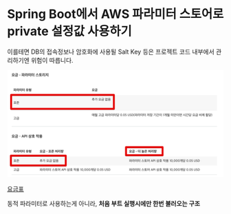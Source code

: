 # Spring Boot에서 AWS 파라미터 스토어로 private 설정값 사용하기

이를테면 DB의 접속정보나 암호화에 사용될 Salt Key 등은 프로젝트 코드 내부에서 관리하기엔 위험이 따릅니다.  
  


![price](./images/price.png)

[요금표](https://aws.amazon.com/ko/systems-manager/pricing/)


동적 파라미터로 사용하는게 아니라, **처음 부트 실행시에만 한번 불러오는 구조**